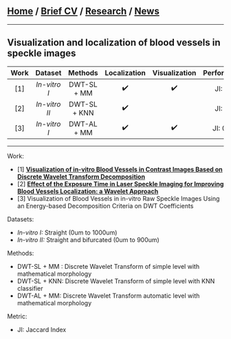 
## [Home](/index) / [Brief CV](/brief_cv) / [Research](/research) / [News](/news)
___

## Visualization and localization of blood vessels in speckle images


| Work |   Dataset     |    Methods   | Localization | Visualization | Performance |
|:----:|:-------------:|:------------:|:------------:|:-------------:|:-----------:|
|  [1] |  *In-vitro I* |  DWT-SL + MM |       ✔️     |       ✔️      |   JI: 0.8   |
|  [2] | *In-vitro II* | DWT-SL + KNN |       ✔️     |               |   JI: 0.9   |
|  [3] |  *In-vitro I* |  DWT-AL + MM |       ✔️     |       ✔️      |   JI: 0.10  |

___


Work:

* [1] [**Visualization of in-vitro Blood Vessels in Contrast Images Based on Discrete Wavelet Transform Decomposition**](https://ieeexplore.ieee.org/document/8827144)
* [2] [**Effect of the Exposure Time in Laser Speckle Imaging for Improving Blood Vessels Localization: a Wavelet Approach**](https://ieeexplore.ieee.org/document/9129242/)
* [3] Visualization of Blood Vessels in in-vitro Raw Speckle Images Using an Energy-based Decomposition Criteria on DWT Coefficients

Datasets:

*  *In-vitro I:* Straight (0um to 1000um)
*  *In-vitro II:* Straight and bifurcated (0um to 900um)

Methods: 

* DWT-SL + MM : Discrete Wavelet Transform of simple level with mathematical morphology 
* DWT-SL + KNN: Discrete Wavelet Transform of simple level with KNN classifier
* DWT-AL + MM: Discrete Wavelet Transform automatic level with mathematical morphology 


Metric:

* JI: Jaccard Index




